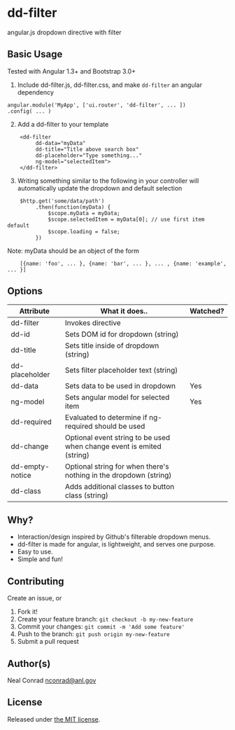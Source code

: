 # dd-filter

angular.js dropdown directive with filter


## Basic Usage

Tested with Angular 1.3+ and Bootstrap 3.0+

1) Include dd-filter.js, dd-filter.css, and make `dd-filter` an angular dependency
```
angular.module('MyApp', ['ui.router', 'dd-filter', ... ])
.config( ... )
```

2) Add a dd-filter to your template
```
    <dd-filter
         dd-data="myData"
         dd-title="Title above search box"
         dd-placeholder="Type something..."
         ng-model="selectedItem">
    </dd-filter>
```

3) Writing something similar to the following in your controller
   will automatically update the dropdown and default selection

```
    $http.get('some/data/path')
         .then(function(myData) {
             $scope.myData = myData;
             $scope.selectedItem = myData[0]; // use first item default
             $scope.loading = false;
         })
```

Note: myData should be an object of the form
```
    [{name: 'foo', ... }, {name: 'bar', ... }, ... , {name: 'example', ... }]
```


## Options


Attribute       | What it does..                                                         | Watched?
--------------- | ---------------------------------------------------------------------- | ------------
dd-filter       | Invokes directive                                                      |
dd-id           | Sets DOM id for dropdown (string)                                      |
dd-title        | Sets title inside of dropdown (string)                                 |
dd-placeholder  | Sets filter placeholder text (string)                                  |
dd-data         | Sets data to be used in dropdown                                       | Yes
ng-model        | Sets angular model for selected item                                   | Yes
dd-required     | Evaluated to determine if ng-required should be used                   |
dd-change       | Optional event string to be used when change event is emited (string)  |
dd-empty-notice | Optional string for when there's nothing in the dropdown (string)      |
dd-class        | Adds additional classes to button class (string)                       |



## Why?

- Interaction/design inspired by Github's filterable dropdown menus.
- dd-filter is made for angular, is lightweight, and serves one purpose.
- Easy to use.
- Simple and fun!


## Contributing

Create an issue, or
1. Fork it!
2. Create your feature branch: `git checkout -b my-new-feature`
3. Commit your changes: `git commit -m 'Add some feature'`
4. Push to the branch: `git push origin my-new-feature`
5. Submit a pull request


## Author(s)

Neal Conrad <nconrad@anl.gov>


## License

Released under [the MIT license](https://github.com/nconrad/dd-filter/blob/master/LICENSE).


